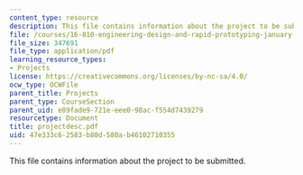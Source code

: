 ```yaml
---
content_type: resource
description: This file contains information about the project to be submitted.
file: /courses/16-810-engineering-design-and-rapid-prototyping-january-iap-2005/47e333c62583b80d580ab46102710355_projectdesc.pdf
file_size: 347691
file_type: application/pdf
learning_resource_types:
- Projects
license: https://creativecommons.org/licenses/by-nc-sa/4.0/
ocw_type: OCWFile
parent_title: Projects
parent_type: CourseSection
parent_uid: e89fade9-721e-eee0-98ac-f554d7439279
resourcetype: Document
title: projectdesc.pdf
uid: 47e333c6-2583-b80d-580a-b46102710355
---
```

This file contains information about the project to be submitted.